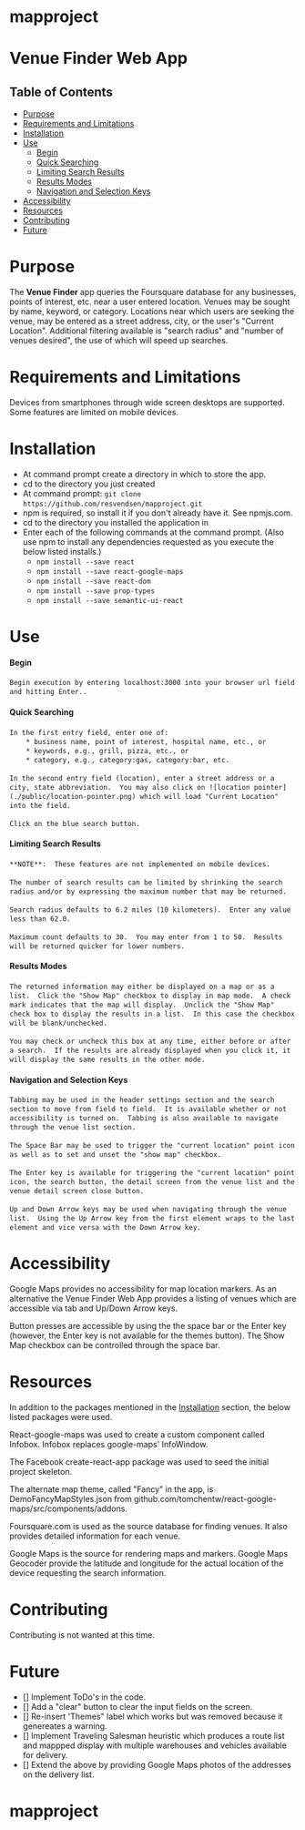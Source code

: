 # mapproject

# Venue Finder Web App

## Table of Contents

* [Purpose](#purpose)
* [Requirements and Limitations](#requirements-and-limitations)
* [Installation](#installation)
* [Use](#use)
  - [Begin](#begin)
  - [Quick Searching](#quick-searching)
  - [Limiting Search Results](#limiting-search-results)
  - [Results Modes](#results-modes)
  - [Navigation and Selection Keys](#navigation-and-selection-keys)
* [Accessibility](#accessibility)
* [Resources](#resources)
* [Contributing](#contributing)
* [Future](#future)


# Purpose

The **Venue Finder** app queries the Foursquare database for any businesses, points of interest, etc. near a user entered location.  Venues may be sought by name, keyword, or category.  Locations near which users are seeking the venue, may be entered as a street address, city, or the user's "Current Location".  Additional filtering available is "search radius" and "number of venues desired", the use of which will speed up searches.


# Requirements and Limitations

Devices from smartphones through wide screen desktops are supported.  Some features are limited on mobile devices.


# Installation

* At command prompt create a directory in which to store the app.
* cd to the directory you just created
* At command prompt: `git clone https://github.com/resvendsen/mapproject.git`
* npm is required, so install it if you don't already have it.  See npmjs.com.
* cd to the directory you installed the application in
* Enter each of the following commands at the command prompt.  (Also use npm to install any dependencies requested as you execute the below listed installs.)
  - `npm install --save react`
  - `npm install --save react-google-maps`
  - `npm install --save react-dom`
  - `npm install --save prop-types`
  - `npm install --save semantic-ui-react`


# Use

#### Begin
    Begin execution by entering localhost:3000 into your browser url field and hitting Enter..

#### Quick Searching
    In the first entry field, enter one of:
        * business name, point of interest, hospital name, etc., or
        * keywords, e.g., grill, pizza, etc., or
        * category, e.g., category:gas, category:bar, etc.

    In the second entry field (location), enter a street address or a city, state abbreviation.  You may also click on ![location pointer](./public/location-pointer.png) which will load "Current Location" into the field.

    Click on the blue search button.

#### Limiting Search Results
    **NOTE**:  These features are not implemented on mobile devices.

    The number of search results can be limited by shrinking the search radius and/or by expressing the maximum number that may be returned.

    Search radius defaults to 6.2 miles (10 kilometers).  Enter any value less than 62.0.

    Maximum count defaults to 30.  You may enter from 1 to 50.  Results will be returned quicker for lower numbers.

#### Results Modes
    The returned information may either be displayed on a map or as a list.  Click the "Show Map" checkbox to display in map mode.  A check mark indicates that the map will display.  Unclick the "Show Map" check box to display the results in a list.  In this case the checkbox will be blank/unchecked.

    You may check or uncheck this box at any time, either before or after a search.  If the results are already displayed when you click it, it will display the same results in the other mode.

#### Navigation and Selection Keys
    Tabbing may be used in the header settings section and the search section to move from field to field.  It is available whether or not accessibility is turned on.  Tabbing is also available to navigate through the venue list section.

    The Space Bar may be used to trigger the "current location" point icon as well as to set and unset the "show map" checkbox.

    The Enter key is available for triggering the "current location" point icon, the search button, the detail screen from the venue list and the venue detail screen close button.

    Up and Down Arrow keys may be used when navigating through the venue list.  Using the Up Arrow key from the first element wraps to the last element and vice versa with the Down Arrow key.


# Accessibility

Google Maps provides no accessibility for map location markers.  As an alternative the Venue Finder Web App provides a listing of venues which are accessible via tab and Up/Down Arrow keys.

Button presses are accessible by using the the space bar or the Enter key (however, the Enter key is not available for the themes button).  The Show Map checkbox can be controlled through the space bar.


# Resources

In addition to the packages mentioned in the [Installation](#installation) section, the below listed packages were used.

React-google-maps was used to create a custom component called Infobox.  Infobox replaces google-maps' InfoWindow.

The Facebook create-react-app package was used to seed the initial project skeleton.

The alternate map theme, called "Fancy" in the app, is DemoFancyMapStyles.json from github.com/tomchentw/react-google-maps/src/components/addons.

Foursquare.com is used as the source database for finding venues.  It also provides detailed information for each venue.

Google Maps is the source for rendering maps and markers.  Google Maps Geocoder provide the latitude and longitude for the actual location of the device requesting the search information.


# Contributing

Contributing is not wanted at this time.


# Future

- [] Implement ToDo's in the code.
- [] Add a "clear" button to clear the input fields on the screen.
- [] Re-insert 'Themes" label which works but was removed because it
     genereates a warning.
- [] Implement Traveling Salesman heuristic which produces a route list and mappped display with multiple warehouses and vehicles available for delivery.
- [] Extend the above by providing Google Maps photos of the addresses on the delivery list.


# mapproject
